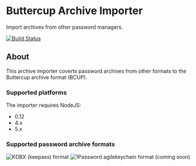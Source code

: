 # Buttercup Archive Importer
Import archives from other password managers.

[![Build Status](https://travis-ci.org/perry-mitchell/buttercup-importer.svg?branch=master)](https://travis-ci.org/perry-mitchell/buttercup-importer)

## About
This archive importer coverts password archives from other formats to the Buttercup archive format (BCUP).

### Supported platforms
The importer requires NodeJS:

 * 0.12
 * 4.x
 * 5.x

### Supported password archive formats

![KDBX (keepass) format](https://img.shields.io/badge/KDBX-Full-brightgreen.svg)
![1Password agilekeychain format](https://img.shields.io/badge/1PAK-None-red.svg) (coming soon)
